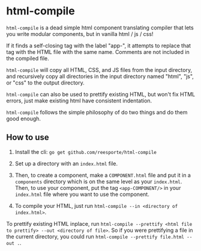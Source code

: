# html-compile
`html-compile` is a dead simple html component translating compiler that lets you write modular components, but in vanilla html / js / css! 

If it finds a self-closing tag with the label "app-", it attempts to replace that tag with the HTML file with the same name. Comments are not included in the compiled file.

`html-compile` will copy all HTML, CSS, and JS files from the input directory, and recursively copy all directories in the input directory named "html", "js", or "css" to the output directory.

`html-compile` can also be used to prettify existing HTML, but won't fix HTML errors, just make existing html have consistent indentation. 

`html-compile` follows the simple philosophy of do two things and do them good enough.

## How to use 
1. Install the cli: `go get github.com/reesporte/html-compile`

2. Set up a directory with an `index.html` file.

3. Then, to create a component, make a `COMPONENT.html` file and put it in a `components` directory which is on the same level as your `index.html`. Then, to use your component, put the tag `<app-COMPONENT/>` in your `index.html` file where you want to use the component. 

4. To compile your HTML, just run `html-compile --in <directory of index.html>`.

To prettify existing HTML inplace, run `html-compile --prettify <html file to prettify> --out <directory of file>`. So if you were prettifying a file in the current directory, you could run `html-compile --prettify file.html --out .`.


